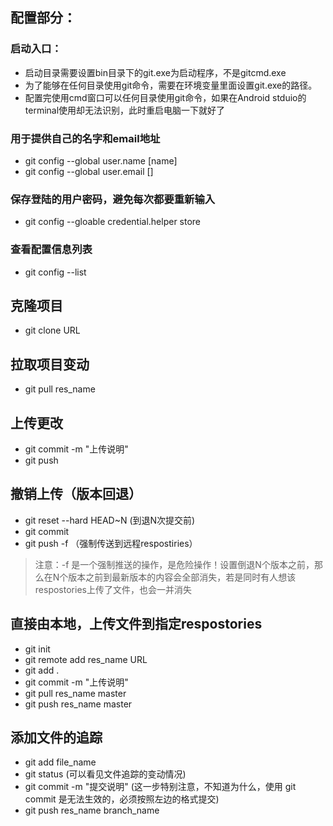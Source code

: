 ## 配置部分：
### 启动入口：
* 启动目录需要设置bin目录下的git.exe为启动程序，不是gitcmd.exe
* 为了能够在任何目录使用git命令，需要在环境变量里面设置git.exe的路径。
* 配置完使用cmd窗口可以任何目录使用git命令，如果在Android stduio的terminal使用却无法识别，此时重启电脑一下就好了

### 用于提供自己的名字和email地址
* git config --global user.name [name]
* git config --global user.email []

### 保存登陆的用户密码，避免每次都要重新输入
* git config --gloable credential.helper store

### 查看配置信息列表
* git config --list

## 克隆项目
* git clone URL

## 拉取项目变动
* git pull res_name 

## 上传更改
* git commit -m "上传说明"
* git push


## 撤销上传（版本回退）
* git reset --hard HEAD~N (到退N次提交前)
* git commit 
* git push -f  （强制传送到远程respostiries）

> 注意：-f 是一个强制推送的操作，是危险操作！设置倒退N个版本之前，那么在N个版本之前到最新版本的内容会全部消失，若是同时有人想该respostories上传了文件，也会一并消失


## 直接由本地，上传文件到指定respostories
* git init
* git remote add res_name URL
* git add .
* git commit -m "上传说明"
* git pull res_name master
* git push res_name master

## 添加文件的追踪
* git add file_name
* git status    (可以看见文件追踪的变动情况)
* git commit -m "提交说明"   (这一步特别注意，不知道为什么，使用 git commit 是无法生效的，必须按照左边的格式提交)
* git push res_name branch_name 
